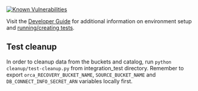 [![Known Vulnerabilities](https://snyk.io/test/github/nasa/cumulus-orca/badge.svg?targetFile=tasks/shared_libraries/requirements-test.txt)](https://snyk.io/test/github/nasa/cumulus-orca?targetFile=tasks/shared_libraries/requirements-test.txt)

Visit the [Developer Guide](https://nasa.github.io/cumulus-orca/docs/developer/development-guide/code/contrib-code-intro)
for additional information on environment setup and [running/creating tests](https://nasa.github.io/cumulus-orca/docs/developer/development-guide/code/integration-tests).

## Test cleanup

In order to cleanup data from the buckets and catalog, run `python cleanup/test-cleanup.py` from integration_test directory. Remember to export `orca_RECOVERY_BUCKET_NAME`, `SOURCE_BUCKET_NAME` and `DB_CONNECT_INFO_SECRET_ARN` variables locally first.